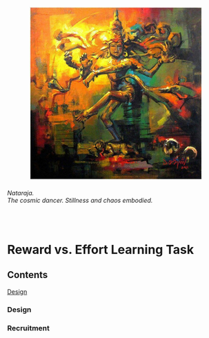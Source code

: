 <p align="center"> <img width="400" src="task.jpeg" alt="triumvirate"> </p>

###### *Nataraja.*<br>*The cosmic dancer. Stillness and chaos embodied.*
<br>

# Reward vs. Effort Learning Task
## Contents
[Design](task.md#design)

### Design

### Recruitment

### 

